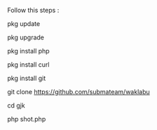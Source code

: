Follow this steps :

pkg update

pkg upgrade

pkg install php

pkg install curl

pkg install git

git clone https://github.com/submateam/waklabu

cd gjk

php shot.php
